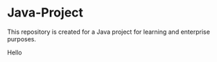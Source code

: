 # Java-Project
This repository is created for a Java project for learning and enterprise purposes.

Hello